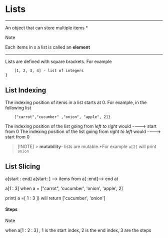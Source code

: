 # Lists

---

An object that can store multiple items \*

> [!NOTE]
> Each items in s a list is called an **element**

---

Lists are defined with square brackets. For example

```{
    [1, 2, 3, 4] - list of integers
}
```

## List Indexing

The indexing position of items in a list starts at 0. For example, in the following list

```{
    ["carrot","cucumber" ,"onion", "apple", 2]}
```

The indexing position of the list going from _left to right_ would ----> start from 0
The indexing position of the list going from _right to left_ would ----> start from 0

> [!NOTE] > **mutability**- lists are mutable.\*For example `a[2]` will print `onion`

## List Slicing

a[start : end]
a[start: ] --> items from
a[ :end]--> end at

a[1 : 3] when a = ["carrot", 'cucumber', 'onion', 'apple', 2]

print( a =[ 1 : 3 ]) will return ['cucumber', 'onion']

#### Steps

> [!NOTE]
> when a[1 : 2 : 3] , 1 is the start index, 2 is the end index, 3 are the steps
